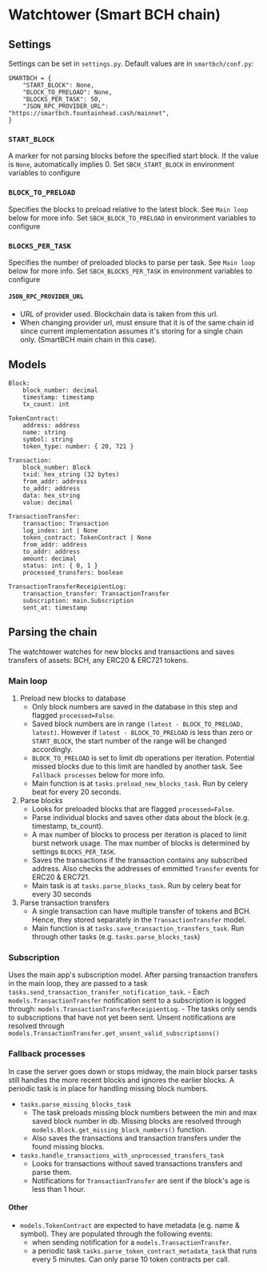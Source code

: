 # Watchtower (Smart BCH chain)
## Settings
Settings can be set in `settings.py`. Default values are in `smartbch/conf.py`:
```
SMARTBCH = {
    "START_BLOCK": None,
    "BLOCK_TO_PRELOAD": None,
    "BLOCKS_PER_TASK": 50,
    "JSON_RPC_PROVIDER_URL": "https://smartbch.fountainhead.cash/mainnet",
}
```
### `START_BLOCK`
A marker for not parsing blocks before the specified start block. If the value is `None`, automatically implies 0.
Set `SBCH_START_BLOCK` in environment variables to configure

### `BLOCK_TO_PRELOAD`
Specifies the blocks to preload relative to the latest block. See `Main loop` below for more info. 
Set `SBCH_BLOCK_TO_PRELOAD` in environment variables to configure

### `BLOCKS_PER_TASK`
Specifies the number of preloaded blocks to parse per task. See `Main loop` below for more info.
Set `SBCH_BLOCKS_PER_TASK` in environment variables to configure

#### `JSON_RPC_PROVIDER_URL`
- URL of provider used. Blockchain data is taken from this url. 
- When changing provider url, must ensure that it is of the same chain id since current implementation assumes it's storing for a single chain only. (SmartBCH main chain in this case).

## Models
```
Block:
    block_number: decimal
    timestamp: timestamp
    tx_count: int

TokenContract:
    address: address
    name: string
    symbol: string
    token_type: number: { 20, 721 }

Transaction:
    block_number: Block
    txid: hex_string (32 bytes)
    from_addr: address
    to_addr: address
    data: hex_string
    value: decimal

TransactionTransfer:
    transaction: Transaction
    log_index: int | None
    token_contract: TokenContract | None
    from_addr: address
    to_addr: address
    amount: decimal
    status: int: { 0, 1 }
    processed_transfers: boolean

TransactionTransferReceipientLog:
    transaction_transfer: TransactionTransfer
    subscription: main.Subscription
    sent_at: timestamp
```

## Parsing the chain

The watchtower watches for new blocks and transactions and saves transfers of assets: BCH, any ERC20 & ERC721 tokens.
### Main loop

1. Preload new blocks to database
    - Only block numbers are saved in the database in this step and flagged `processed=False`.
    - Saved block numbers are in range `(latest - BLOCK_TO_PRELOAD, latest)`. However if `latest - BLOCK_TO_PRELOAD` is less than zero or `START_BLOCK`, the start number of the range will be changed accordingly.
    - `BLOCK_TO_PRELOAD` is set to limit db operations per iteration. Potential missed blocks due to this limit are handled by another task. See `Fallback processes` below for more info. 
    - Main function is at `tasks.preload_new_blocks_task`. Run by celery beat for every 20 seconds.
2. Parse blocks
    - Looks for preloaded blocks that are flagged `processed=False`.
    - Parse individual blocks and saves other data about the block (e.g. timestamp, tx_count).
    - A max number of blocks to process per iteration is placed to limit burst network usage. The max number of blocks is determined by settings `BLOCKS_PER_TASK`.
    - Saves the transactions if the transaction contains any subscribed address. Also checks the addresses of emmitted `Transfer` events for ERC20 & ERC721.
    - Main task is at `tasks.parse_blocks_task`. Run by celery beat for every 30 seconds
3. Parse transaction transfers
    - A single transaction can have multiple transfer of tokens and BCH. Hence, they stored separately in the `TransactionTransfer` model.
    - Main function is at `tasks.save_transaction_transfers_task`. Run through other tasks (e.g. `tasks.parse_blocks_task`)

### Subscription

Uses the main app's subscription model. After parsing transaction transfers in the main loop, they are passed to a task `tasks.send_transaction_transfer_notification_task`.
    - Each `models.TransactionTransfer` notification sent to a subscription is logged through: `models.TransactionTransferReceipientLog`.
    - The tasks only sends to subscriptions that have not yet been sent. Unsent notifications are resolved through `models.TransactionTransfer.get_unsent_valid_subscriptions()` 


### Fallback processes

In case the server goes down or stops midway, the main block parser tasks still handles the more recent blocks and ignores the earlier blocks. A periodic task is in place for handling missing block numbers.

- `tasks.parse_missing_blocks_task`
    - The task preloads missing block numbers between the min and max saved block number in db. Missing blocks are resolved through `models.Block.get_missing_block_numbers()` function.
    - Also saves the transactions and transaction transfers under the found missing blocks. 
- `tasks.handle_transactions_with_unprocessed_transfers_task`
    - Looks for transactions without saved transactions transfers and parse them.
    - Notifications for `TransactionTransfer` are sent if the block's age is less than 1 hour.

#### Other

- `models.TokenContract` are expected to have metadata (e.g. name & symbol). They are populated through the following events:
    - when sending notification for a `models.TransactionTransfer`. 
    - a periodic task `tasks.parse_token_contract_metadata_task` that runs every 5 minutes. Can only parse 10 token contracts per call.
